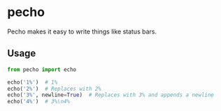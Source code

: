 # pecho
Pecho makes it easy to write things like status bars.

## Usage
```python
from pecho import echo

echo('1%')  # 1%
echo('2%')  # Replaces with 2%
echo('3%', newline=True)  # Replaces with 3% and appends a newline
echo('4%')  # 3%\n4%
```
